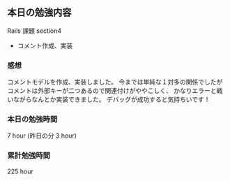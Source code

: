 ## 本日の勉強内容

Rails 課題
section4
- コメント作成、実装

### 感想

コメントモデルを作成、実装しました。
今までは単純な１対多の関係でしたがコメントは外部キーが二つあるので関連付けがややこしく、
かなりエラーと戦いながらなんとか実装できました。
デバッグが成功すると気持ちいです！

### 本日の勉強時間

7 hour (昨日の分 3 hour)

### 累計勉強時間

225 hour
